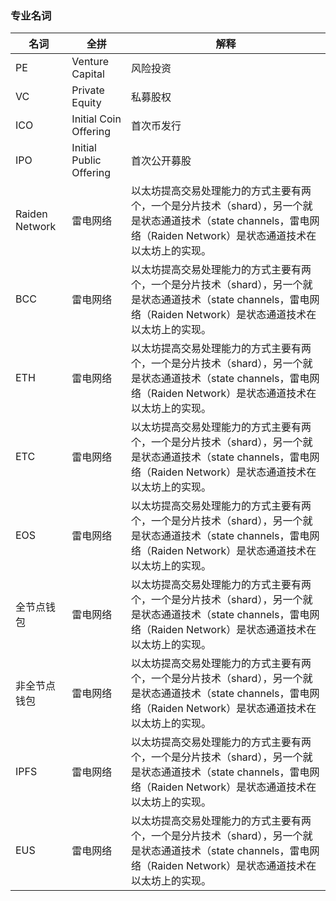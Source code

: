 ### 专业名词

|名词|全拼|解释|
|---|---|---|
|PE| Venture Capital | 风险投资 |
|VC| Private Equity  | 私募股权 |
|ICO| Initial Coin Offering | 首次币发行 |
|IPO| Initial Public Offering  | 首次公开募股 |
|Raiden Network| 雷电网络 | 以太坊提高交易处理能力的方式主要有两个，一个是分片技术（shard），另一个就是状态通道技术（state channels，雷电网络（Raiden Network）是状态通道技术在以太坊上的实现。 |
|BCC| 雷电网络 | 以太坊提高交易处理能力的方式主要有两个，一个是分片技术（shard），另一个就是状态通道技术（state channels，雷电网络（Raiden Network）是状态通道技术在以太坊上的实现。 |
|ETH| 雷电网络 | 以太坊提高交易处理能力的方式主要有两个，一个是分片技术（shard），另一个就是状态通道技术（state channels，雷电网络（Raiden Network）是状态通道技术在以太坊上的实现。 |
|ETC| 雷电网络 | 以太坊提高交易处理能力的方式主要有两个，一个是分片技术（shard），另一个就是状态通道技术（state channels，雷电网络（Raiden Network）是状态通道技术在以太坊上的实现。 |
|EOS| 雷电网络 | 以太坊提高交易处理能力的方式主要有两个，一个是分片技术（shard），另一个就是状态通道技术（state channels，雷电网络（Raiden Network）是状态通道技术在以太坊上的实现。 |
|全节点钱包| 雷电网络 | 以太坊提高交易处理能力的方式主要有两个，一个是分片技术（shard），另一个就是状态通道技术（state channels，雷电网络（Raiden Network）是状态通道技术在以太坊上的实现。 |
|非全节点钱包| 雷电网络 | 以太坊提高交易处理能力的方式主要有两个，一个是分片技术（shard），另一个就是状态通道技术（state channels，雷电网络（Raiden Network）是状态通道技术在以太坊上的实现。 |
|IPFS| 雷电网络 | 以太坊提高交易处理能力的方式主要有两个，一个是分片技术（shard），另一个就是状态通道技术（state channels，雷电网络（Raiden Network）是状态通道技术在以太坊上的实现。 |
|EUS| 雷电网络 | 以太坊提高交易处理能力的方式主要有两个，一个是分片技术（shard），另一个就是状态通道技术（state channels，雷电网络（Raiden Network）是状态通道技术在以太坊上的实现。 |